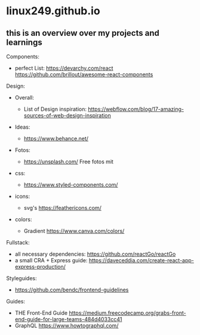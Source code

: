 # linux249.github.io

## this is an overview over my projects and learnings


Components: 
- perfect List: https://devarchy.com/react https://github.com/brillout/awesome-react-components

Design:
- Overall:
  - List of Design inspiration: https://webflow.com/blog/17-amazing-sources-of-web-design-inspiration
- Ideas:
  - https://www.behance.net/
  
- Fotos:
  - https://unsplash.com/ Free fotos mit 

- css: 
  - https://www.styled-components.com/ 
  
- icons:  
  - svg's https://feathericons.com/
  
- colors: 
  - Gradient https://www.canva.com/colors/

Fullstack:
- all necessary dependencies: https://github.com/reactGo/reactGo
- a small CRA + Express guide: https://daveceddia.com/create-react-app-express-production/


Styleguides: 
- https://github.com/bendc/frontend-guidelines



Guides: 
- THE Front-End Guide https://medium.freecodecamp.org/grabs-front-end-guide-for-large-teams-484d4033cc41
- GraphQL https://www.howtographql.com/
